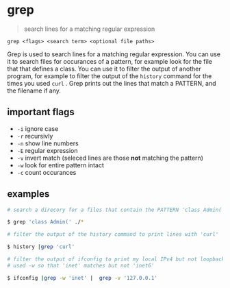 # grep
> search lines for a matching regular expression  

`grep <flags> <search term> <optional file paths>`

Grep is used to search lines for a matching regular expression. You can use it to search files for occurances of a pattern, for example look for the file that that defines a class. You can use it to filter the output of another program, for example to filter the output of the `history` command for the times you used `curl` . Grep prints out the lines that match a PATTERN, and the filename if any.

## important flags
* `-i` ignore case
* `-r` recursivly
* `-n` show line numbers
* `-E` regular expression
* `-v` invert match (seleced lines are those **not** matching the pattern)
* `-w` look for entire pattern intact
* `-c` count occurances

## examples
``` sh
# search a direcory for a files that contain the PATTERN 'class Admin('

$ grep 'class Admin(' ./*
```
``` sh 
# filter the output of the history command to print lines with 'curl'

$ history |grep 'curl'
```
``` sh
# filter the output of ifconfig to print my local IPv4 but not loopback
# used -w so that 'inet' matches but not 'inet6'

$ ifconfig |grep -w 'inet' |  grep -v '127.0.0.1'
```


